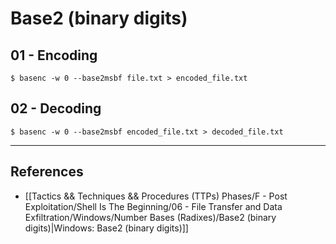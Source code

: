 # Base2 (binary digits)

## 01 - Encoding

```
$ basenc -w 0 --base2msbf file.txt > encoded_file.txt
```

## 02 - Decoding

```
$ basenc -w 0 --base2msbf encoded_file.txt > decoded_file.txt
```

---
## References

- [[Tactics && Techniques && Procedures (TTPs) Phases/F - Post Exploitation/Shell Is The Beginning/06 - File Transfer and Data Exfiltration/Windows/Number Bases (Radixes)/Base2 (binary digits)|Windows: Base2 (binary digits)]]